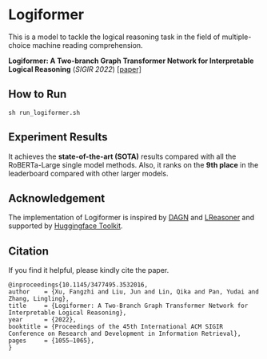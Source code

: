 # Logiformer

This is a model to tackle the logical reasoning task in the field of multiple-choice machine reading comprehension.

**Logiformer: A Two-branch Graph Transformer Network for Interpretable Logical Reasoning** (*SIGIR 2022*) [[paper]](https://arxiv.org/abs/2205.00731)

## How to Run

```
sh run_logiformer.sh
```

## Experiment Results

It achieves the **state-of-the-art (SOTA)** results compared with all the RoBERTa-Large single model methods. Also, it ranks on the **9th place** in the leaderboard compared with other larger models.

## Acknowledgement

The implementation of Logiformer is inspired by [DAGN](https://arxiv.org/abs/2103.14349) and [LReasoner](https://arxiv.org/abs/2105.03659) and supported by [Huggingface Toolkit](https://huggingface.co/docs/transformers/index).

## Citation
If you find it helpful, please kindly cite the paper.
```
@inproceedings{10.1145/3477495.3532016,
author    = {Xu, Fangzhi and Liu, Jun and Lin, Qika and Pan, Yudai and Zhang, Lingling},
title     = {Logiformer: A Two-Branch Graph Transformer Network for Interpretable Logical Reasoning},
year      = {2022},
booktitle = {Proceedings of the 45th International ACM SIGIR Conference on Research and Development in Information Retrieval},
pages     = {1055–1065},
}
```
